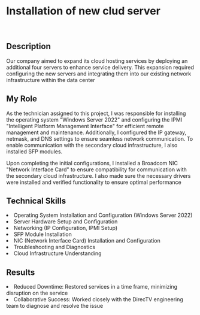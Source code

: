 # Installation of new clud server
<br>
<h2>Description</h2>
Our company aimed to expand its cloud hosting services by deploying an additional four servers to enhance service delivery. This expansion required configuring the new servers and integrating them into our existing network infrastructure within the data center
<h2>My Role</h2>
As the technician assigned to this project, I was responsible for installing the operating system "Windows Server 2022" and configuring the IPMI "Intelligent Platform Management Interface" for efficient remote management and maintenance. Additionally, I configured the IP gateway, netmask, and DNS settings to ensure seamless network communication. To enable communication with the secondary cloud infrastructure, I also installed SFP modules.

Upon completing the initial configurations, I installed a Broadcom NIC "Network Interface Card" to ensure compatibility for communication with the secondary cloud infrastructure. I also made sure the necessary drivers were installed and verified functionality to ensure optimal performance
<h2>Technical Skills</h2>
<li>Operating System Installation and Configuration (Windows Server 2022)</li>
<li>Server Hardware Setup and Configuration</li>
<li>Networking (IP Configuration, IPMI Setup)</li>
<li>SFP Module Installation</li>
<li>NIC (Network Interface Card) Installation and Configuration</li>
<li>Troubleshooting and Diagnostics</li>
<li>Cloud Infrastructure Understanding</li>
<h2>Results</h2>
<li>Reduced Downtime: Restored services in a time frame, minimizing disruption on the service </li>
<li>Collaborative Success: Worked closely with the DirecTV engineering team to diagnose and resolve the issue</li>

